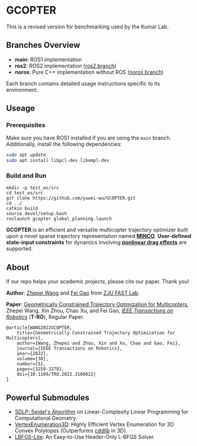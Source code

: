 # GCOPTER

This is a revised version for benchmarking used by the Kumar Lab. 

## Branches Overview

* **main**: ROS1 implementation
* **ros2**: ROS2 implementation ([ros2 branch](https://github.com/yuwei-wu/GCOPTER/tree/ros2))
* **noros**: Pure C++ implementation without ROS ([noros branch](https://github.com/yuwei-wu/GCOPTER/tree/noros))

Each branch contains detailed usage instructions specific to its environment.

## Useage

### Prerequisites

Make sure you have ROS1 installed if you are using the `main` branch. Additionally, install the following dependencies:

```bash
sudo apt update
sudo apt install libpcl-dev libompl-dev
```

### Build and Run

```
mkdir -p test_ws/src
cd test_ws/src
git clone https://github.com/yuwei-wu/GCOPTER.git
cd ../
catkin build
source devel/setup.bash
roslaunch gcopter global_planning.launch
```

__GCOPTER__ is an efficient and versatile multicopter trajectory optimizer built upon a novel sparse trajectory representation named [__MINCO__](https://arxiv.org/pdf/2103.00190.pdf). __User-defined state-input constraints__ for dynamics involving [__nonlinear drag effects__](https://github.com/ZJU-FAST-Lab/GCOPTER/blob/main/misc/flatness.pdf) are supported.


## About

If our repo helps your academic projects, please cite our paper. Thank you!

__Author__: [Zhepei Wang](https://zhepeiwang.github.io) and [Fei Gao](https://scholar.google.com/citations?hl=en&user=4RObDv0AAAAJ) from [ZJU FAST Lab](http://zju-fast.com).

__Paper__: [Geometrically Constrained Trajectory Optimization for Multicopters](https://arxiv.org/abs/2103.00190), Zhepei Wang, Xin Zhou, Chao Xu, and Fei Gao, <em>[IEEE Transactions on Robotics](https://doi.org/10.1109/TRO.2022.3160022)</em> (__T-RO__), Regular Paper.
```
@article{WANG2022GCOPTER,
    title={Geometrically Constrained Trajectory Optimization for Multicopters}, 
    author={Wang, Zhepei and Zhou, Xin and Xu, Chao and Gao, Fei}, 
    journal={IEEE Transactions on Robotics}, 
    year={2022}, 
    volume={38}, 
    number={5}, 
    pages={3259-3278}, 
    doi={10.1109/TRO.2022.3160022}
}
```

## Powerful Submodules
- [SDLP: Seidel's Algorithm](https://github.com/ZJU-FAST-Lab/SDLP) on Linear-Complexity Linear Programming for Computational Geometry.
- [VertexEnumeration3D](https://github.com/ZJU-FAST-Lab/VertexEnumeration3D): Highly Efficient Vertex Enumeration for 3D Convex Polytopes (Outperforms [cddlib](https://github.com/cddlib/cddlib) in 3D).
- [LBFGS-Lite](https://github.com/ZJU-FAST-Lab/LBFGS-Lite): An Easy-to-Use Header-Only L-BFGS Solver.
